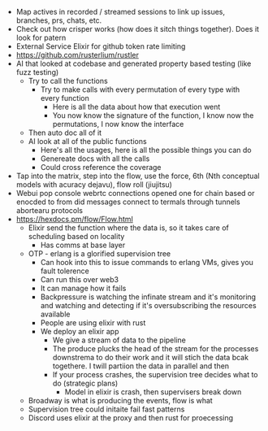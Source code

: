 - Map actives in recorded / streamed sessions to link up issues, branches, prs, chats, etc.
- Check out how crisper works (how does it sitch things together). Does it look for patern
- External Service Elixir for github token rate limiting
- https://github.com/rusterlium/rustler
- AI that looked at codebase and generated property based testing (like fuzz testing)
  - Try to call the functions
    - Try to make calls with every permutation of every type with every function
      - Here is all the data about how that execution went
      - You now know the signature of the function, I know now the permutations, I now know the interface
  - Then auto doc all of it
  - AI look at all of the public functions
    - Here's all the usages, here is all the possible things you can do
    - Genereate docs with all the calls
    - Could cross reference the coverage
- Tap into the matrix, step into the flow, use the force, 6th (Nth conceptual models with acuracy dejavu), flow roll (jiujitsu)
- Webui pop console webrtc connections opened one for chain based or enocded to from did messages connect to termals through tunnels abortearu protocols
- https://hexdocs.pm/flow/Flow.html
  - Elixir send the function where the data is, so it takes care of scheduling based on locality
    - Has comms at base layer
  - OTP - erlang is a glorified supervision tree
    - Can hook into this to issue commands to erlang VMs, gives you fault tolerence
    - Can run this over web3
    - It can manage how it fails
    - Backpressure is watching the infinate stream and it's monitoring and watching and detecting if it's oversubscribing the resources available
    - People are using elixir with rust
    - We deploy an elixir app
      - We give a stream of data to the pipeline
      - The produce plucks the head of the stream for the processes downstrema to do their work and it will stich the data bcak togethere. I twill partiion the data in parallel and then 
      - If your process crashes, the supervision tree decides what to do (strategic plans)
        - Model in elixir is crash, then supervisers break down
  - Broadway is what is producing the events, flow is what
  - Supervision tree could initaite fail fast patterns
  - Discord uses elixir at the proxy and then rust for proecessing